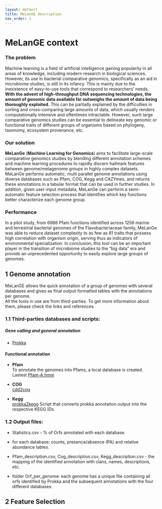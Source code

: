 ```yaml
---
layout: default
title: MeLanGE description
nav_order: 1
---
```


# MeLanGE context

### The problem
Machine learning is a field of artificial intelligence gaining popularity in all areas of knowledge, including modern research in biological sciences. However, its use in bacterial comparative genomics, specifically as an aid in microbiome studies, is still in its infancy. This is mainly due to the inexistence of easy-to-use tools that correspond to researchers’ needs. **With the advent of high-throughput DNA sequencing technologies, the amount of genomic data available far outweighs the amount of data being thoroughly exploited.** This can be partially explained by the difficulties in sorting and cross-comparing large amounts of data, which usually renders computationally intensive and oftentimes intractable. However, such large comparative genomics studies can be essential to delineate key genomic or functional traits of different groups of organisms based on phylogeny, taxonomy, ecosystem provenance, etc. 

### Our solution
**MeLanGe** (**Machine Learning for Genomics**) aims to facilitate large-scale comparative genomics studies by blending different annotation schemes and machine learning procedures to rapidly discern hallmark features between genome/metagenome groups in highly complex datasets. MeLanGe performs automatic, multi parallel genome annotations using diverse databases such as Pfam, COG, Kegg and CAZYmes, and returns these annotations in a tabular format that can be used in further studies. In addition, given user-input metadata, MeLanGe can perform a semi-automatic feature selection process that identifies which key functions better characterize each genome group. 

### Performance
In a pilot study, from 6986 Pfam functions identified across 1256 marine and terrestrial bacterial genomes of the Flavobacteriaceae family, MeLanGe was able to reduce dataset complexity to as few as 81 traits that possess high correlation with organism origin, serving thus as indicators of environmental specialization. In conclusion, this tool can be an important player in the transition of microbiome studies to the “big data” era and provide an unprecedented opportunity to easily explore large groups of genomes. 


## 1 Genome annotation
MeLanGE allows the quick annotation of a group 
of genomes with several databases and gives as final output formatted tables with 
the annotations per genome. \
All the tools in use are from third-parties. To get more information about them, 
please check the links and references.

### 1.1 Third-parties databases and scripts:
##### Gene calling and general annotation
* [Prokka](https://github.com/tseemann/prokka)

#### Functional annotation 
* **Pfam** \
To annotate the genomes into Pfams, a local database is created.\
Lastest [Pfam-A.hmm](ftp://ftp.ebi.ac.uk/pub/databases/Pfam/current_release)

* **COG** \
[cdd2cog](https://github.com/aleimba/bac-genomics-scripts/tree/master/cdd2cog)

* **Kegg** \
[prokka2kegg](https://github.com/SilentGene/Bio-py/tree/master/prokka2kegg)
Script that converts prokka annotation output into the respective KEGG IDs.

### 1.2 Output files:
- Statistics.csv - % of Orfs annotated with each database.

- for each database: counts, presence/absence (PA) and relative abundance tables.

- Pfam_description.csv, Cog_description.csv, Kegg_description.csv - the mapping of the identified annotation with clans, names, descriptions, etc.

- folder Orf_per_genome: each genome has a unique file containing all orfs identified by Prokka and the subsequent annotations with the four different databases.

## 2 Feature Selection

